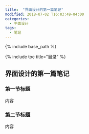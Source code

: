 ```yaml
---
title:  "界面设计的第一篇笔记"
modified: 2018-07-02 T16:03:49-04:00
categories: 
  - 平面设计
tags:
  - 笔记
---
```


{% include base_path %}

{% include toc title="目录" %}


## 界面设计的第一篇笔记

### 第一节标题

内容

### 第二节标题

内容
